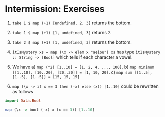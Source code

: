 # Intermission: Exercises

1. `take 1 $ map (+1) [undefined, 2, 3]` returns the bottom.

2. `take 1 $ map (+1) [1, undefined, 3]` returns `2`.

3. `take 2 $ map (+1) [1, undefined, 3]` returns the bottom.

4. `itIsMystery xs = map (\x -> elem x "aeiou") xs` has type `itIsMystery :: String -> [Bool]`
which tells if each character a vowel.

5. We have
    a) `map (^2) [1..10] = [1, 2, 4, ..., 100]`.
    b) `map minimum [[1..10], [10..20], [20..30]] = [1, 10, 20]`.
    c) `map sum [[1..5], [1..5], [1..5]] = [15, 15, 15]`

6. `map (\x -> if x == 3 then (-x) else (x)) [1..10]` could be rewritten as follows
```haskell
import Data.Bool

map (\x -> bool (-x) x (x == 3)) [1..10]
```
